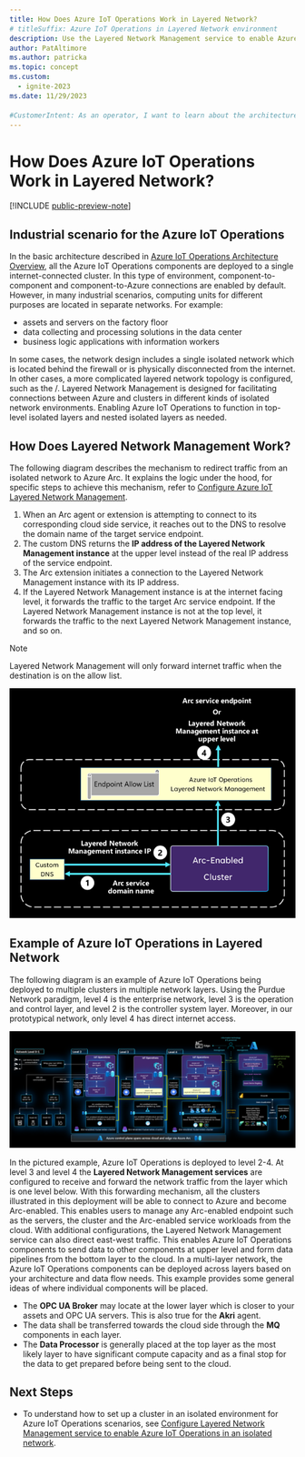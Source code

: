 ```yaml
---
title: How Does Azure IoT Operations Work in Layered Network?
# titleSuffix: Azure IoT Operations in Layered Network environment
description: Use the Layered Network Management service to enable Azure IoT Operations in industrial netwrok environment.
author: PatAltimore
ms.author: patricka
ms.topic: concept
ms.custom:
  - ignite-2023
ms.date: 11/29/2023

#CustomerIntent: As an operator, I want to learn about the architecture of Azure IoT Operations in a Purdue Network environment and how does Layered Network Managment support this scenario.
---
```


# How Does Azure IoT Operations Work in Layered Network?

[!INCLUDE [public-preview-note](../includes/public-preview-note.md)]

## Industrial scenario for the Azure IoT Operations

In the basic architecture described in [Azure IoT Operations Architecture Overview](/azure/iot-operations/get-started/overview-iot-operations#architecture-overview), all the Azure IoT Operations components are deployed to a single internet-connected cluster. In this type of environment, component-to-component and component-to-Azure connections are enabled by default.
However, in many industrial scenarios, computing units for different purposes are located in separate networks. For example:
- assets and servers on the factory floor
- data collecting and processing solutions in the data center 
- business logic applications with information workers

In some cases, the network design includes a single isolated network which is located behind the firewall or is physically disconnected from the internet. In other cases, a more complicated layered network topology is configured, such as the /.
Layered Network Management is designed for facilitating connections between Azure and clusters in different kinds of isolated network environments. Enabling Azure IoT Operations to function in top-level isolated layers and nested isolated layers as needed.

## How Does Layered Network Management Work?

The following diagram describes the mechanism to redirect traffic from an isolated network to Azure Arc. It explains the logic under the hood, for specific steps to achieve this mechanism, refer to [Configure Azure IoT Layered Network Management](/azure/iot-operations/manage-layered-network/howto-configure-l4-cluster-layered-network).
1. When an Arc agent or extension is attempting to connect to its corresponding cloud side service, it reaches out to the DNS to resolve the domain name of the target service endpoint.
1. The custom DNS returns the **IP address of the Layered Network Management instance** at the upper level instead of the real IP address of the service endpoint.
1. The Arc extension initiates a connection to the Layered Network Management instance with its IP address.
1. If the Layered Network Management instance is at the internet facing level, it forwards the traffic to the target Arc service endpoint. If the Layered Network Management instance is not at the top level, it forwards the traffic to the next Layered Network Management instance, and so on.
> [!NOTE]
> Layered Network Management will only forward internet traffic when the destination is on the allow list.

![Diagram of Layered Network Management redirecting traffic.](./media/concept-iot-operations-in-layered-network/how-does-lnm-work.png)

## Example of Azure IoT Operations in Layered Network

The following diagram is an example of Azure IoT Operations being deployed to multiple clusters in multiple network layers. Using the Purdue Network paradigm, level 4 is the enterprise network, level 3 is the operation and control layer, and level 2 is the controller system layer. Moreover, in our prototypical network, only level 4 has direct internet access.

![Diagram of IoT Operations deployed in Purdue Network architecture.](./media/concept-iot-operations-in-layered-network/aio-in-purdue-network.png)

In the pictured example, Azure IoT Operations is deployed to level 2-4. At level 3 and level 4 the **Layered Network Management services** are configured to receive and forward the network traffic from the layer which is one level below. With this forwarding mechanism, all the clusters illustrated in this deployment will be able to connect to Azure and become Arc-enabled. This enables users to manage any Arc-enabled endpoint such as the servers, the cluster and the Arc-enabled service workloads from the cloud. 
With additional configurations, the Layered Network Management service can also direct east-west traffic. This enables Azure IoT Operations components to send data to other components at upper level and form data pipelines from the bottom layer to the cloud. 
In a multi-layer network, the Azure IoT Operations components can be deployed across layers based on your architecture and data flow needs. This example provides some general ideas of where individual components will be placed.
- The **OPC UA Broker** may locate at the lower layer which is closer to your assets and OPC UA servers. This is also true for the **Akri** agent.
- The data shall be transferred towards the cloud side through the **MQ** components in each layer.
- The **Data Processor** is generally placed at the top layer as the most likely layer to have significant compute capacity and as a final stop for the data to get prepared before being sent to the cloud.

## Next Steps

- To understand how to set up a cluster in an isolated environment for Azure IoT Operations scenarios, see [Configure Layered Network Management service to enable Azure IoT Operations in an isolated network](howto-configure-aks-edge-essentials-layered-network.md).


